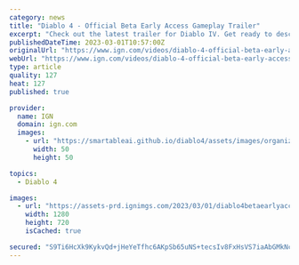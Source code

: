 ```yaml
---
category: news
title: "Diablo 4 - Official Beta Early Access Gameplay Trailer"
excerpt: "Check out the latest trailer for Diablo IV. Get ready to descend into Hell early March 17 – 19 during the Diablo IV Beta Early Access weekend.Diablo IV is available on June 6, 2023."
publishedDateTime: 2023-03-01T10:57:00Z
originalUrl: "https://www.ign.com/videos/diablo-4-official-beta-early-access-gameplay-trailer"
webUrl: "https://www.ign.com/videos/diablo-4-official-beta-early-access-gameplay-trailer"
type: article
quality: 127
heat: 127
published: true

provider:
  name: IGN
  domain: ign.com
  images:
    - url: "https://smartableai.github.io/diablo4/assets/images/organizations/ign.com-50x50.jpg"
      width: 50
      height: 50

topics:
  - Diablo 4

images:
  - url: "https://assets-prd.ignimgs.com/2023/03/01/diablo4betaearlyaccessgameplaytrailer-ign-blogroll-1677696974394.jpg?width=1280"
    width: 1280
    height: 720
    isCached: true

secured: "S9Ti6HcXk9KykvQd+jHeYeTfhc6AKpSb65uNS+tecsIv8FxHsVS7iaAbGMkNcJSqP4Er3pk1/jrRDcXGZjp9gLvw1fAPuq1yb7xgZqNksr6mElFWzZjUUv8MV/rL8nqcVVMd6azgOlsYdtS2qSsB6uirmC86cbqjmP+TCeuDBpVZVoOaD2IVP1EuUw+kMG0KmBAv6+wyrBNMhX/6floBxp7kD50U3/SlgZupEQgmZIAKN7AatQmompckpVJCQ8mmihXFqQM8CMZIu0nj5vGZ8WVYoP4VzP7vioQSi2z3rKNCGjnedztX5ROpSfx+LfvBHWVmFzH0FCZnbQnr5Rnb7r35AYF4uAU9I+6pGTHSW/E=;1csDP25Ltvd6Chhjw4b8+g=="
---
```


